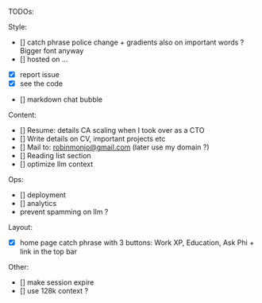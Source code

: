 TODOs:

Style:
- [] catch phrase police change + gradients also on important words ? Bigger font anyway
- [] hosted on ...
- [x] report issue
- [x] see the code
- [] markdown chat bubble


Content:
- [] Resume: details CA scaling when I took over as a CTO
- [] Write details on CV, important projects etc
- [] Mail to: robinmonjo@gmail.com (later use my domain ?)
- [] Reading list section
- [] optimize llm context

Ops:
- [] deployment
- [] analytics
- prevent spamming on llm ?

Layout:
- [x] home page catch phrase with 3 buttons: Work XP, Education, Ask Phi + link in the top bar

Other:
- [] make session expire
- [] use 128k context ?
